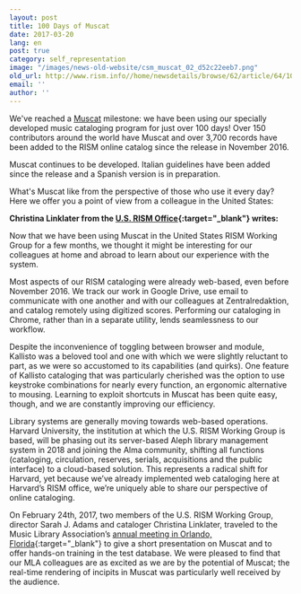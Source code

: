 ```yaml
---
layout: post
title: 100 Days of Muscat
date: 2017-03-20
lang: en
post: true
category: self_representation
image: "/images/news-old-website/csm_muscat_02_d52c22eeb7.png"
old_url: http://www.rism.info//home/newsdetails/browse/62/article/64/100-days-of-muscat.html
email: ''
author: ''
---
```



We've reached a [Muscat](/community/muscat.html#c3306) milestone: we have been using our specially developed music cataloging program for just over 100 days! Over 150 contributors around the world have Muscat and over 3,700 records have been added to the RISM online catalog since the release in November 2016.

Muscat continues to be developed. Italian guidelines have been added since the release and a Spanish version is in preparation.

What's Muscat like from the perspective of those who use it every day? Here we offer you a point of view from a colleague in the United States:

**Christina Linklater from the [U.S. RISM Office](http://hcl.harvard.edu/libraries/loebmusic/isham/rism.cfm){:target="_blank"} writes:**

Now that we have been using Muscat in the United States RISM Working Group for a few months, we thought it might be interesting for our colleagues at home and abroad to learn about our experience with the system.

Most aspects of our RISM cataloging were already web-based, even before November 2016. We track our work in Google Drive, use email to communicate with one another and with our colleagues at Zentralredaktion, and catalog remotely using digitized scores. Performing our cataloging in Chrome, rather than in a separate utility, lends seamlessness to our workflow.

Despite the inconvenience of toggling between browser and module, Kallisto was a beloved tool and one with which we were slightly reluctant to part, as we were so accustomed to its capabilities (and quirks). One feature of Kallisto cataloging that was particularly cherished was the option to use keystroke combinations for nearly every function, an ergonomic alternative to mousing. Learning to exploit shortcuts in Muscat has been quite easy, though, and we are constantly improving our efficiency.

Library systems are generally moving towards web-based operations. Harvard University, the institution at which the U.S. RISM Working Group is based, will be phasing out its server-based Aleph library management system in 2018 and joining the Alma community, shifting all functions (cataloging, circulation, reserves, serials, acquisitions and the public interface) to a cloud-based solution. This represents a radical shift for Harvard, yet because we’ve already implemented web cataloging here at Harvard’s RISM office, we’re uniquely able to share our perspective of online cataloging.

On February 24th, 2017, two members of the U.S. RISM Working Group, director Sarah J. Adams and cataloger Christina Linklater, traveled to the Music Library Association’s [annual meeting in Orlando, Florida](http://www.musiclibraryassoc.org/BlankCustom.asp?page=mla_2017){:target="_blank"} to give a short presentation on Muscat and to offer hands-on training in the test database. We were pleased to find that our MLA colleagues are as excited as we are by the potential of Muscat; the real-time rendering of incipits in Muscat was particularly well received by the audience.



<script type="text/javascript">var switchTo5x=true;</script><script type="text/javascript" src="http://w.sharethis.com/button/buttons.js"></script><script type="text/javascript">stLight.options({publisher: "9b601438-1ce1-49d8-bfd7-9cff5df54c17", doNotHash: false, doNotCopy: false, hashAddressBar: false});</script>